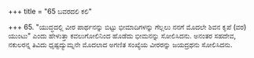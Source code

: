 +++
title = "65 ಬವರದಲಿ ಕಲಿ"

+++
65. "ಯುದ್ಧದಲ್ಲಿ ವೀರ ಪಾರ್ಥನನ್ನು ಬಿಟ್ಟು ಭೀಮಾದಿಗಳನ್ನು ಗೆಲ್ಲಲು ನನಗೆ ಮೊದಲೇ ಶಿವನ ಕೃಪೆ (ವರ) ಯುಂಟು" ಎಂದು ಹೇಳುತ್ತಾ ಕವಲುಗೋಲಿನಿಂದ ಹೊಡೆದು ಭೀಮನನ್ನು ಸೋಲಿಸಿದನು. ಅನಂತರ ಸಹದೇವ, ನಕುಲರನ್ನ ತಿವಿದು ಧೃಷ್ಟದ್ಯುಮ್ನನೇ ಮೊದಲಾದ ಅಗಣಿತ ಸಂಖ್ಯೆಯ ವೀರರನ್ನು ಜಯದ್ರಥನು ಸೋಲಿಸಿದನು.